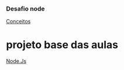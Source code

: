 ### Desafio node 

[Conceitos](https://github.com/Rocketseat/bootcamp-gostack-desafios/tree/master/desafio-conceitos-nodejs "Conceitos Node.Js")

# projeto base das aulas 

[Node.Js](https://github.com/aragaoruan/nivel-1-node "Node.Js")